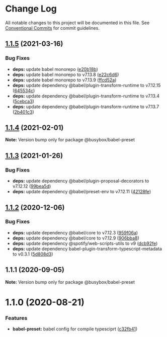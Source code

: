 # Change Log

All notable changes to this project will be documented in this file.
See [Conventional Commits](https://conventionalcommits.org) for commit guidelines.

## [1.1.5](https://github.com/davidNHK/busybox/compare/@busybox/babel-preset@1.1.4...@busybox/babel-preset@1.1.5) (2021-03-16)


### Bug Fixes

* **deps:** update babel monorepo ([e20b18b](https://github.com/davidNHK/busybox/commit/e20b18b25ab7a9a9231a96df90e420aca3ab12a3))
* **deps:** update babel monorepo to v7.13.8 ([e22c6d6](https://github.com/davidNHK/busybox/commit/e22c6d6ef40c36ae9071f2795868302605a1870a))
* **deps:** update babel monorepo to v7.13.9 ([ffcd52a](https://github.com/davidNHK/busybox/commit/ffcd52a2292ba9e92978b235232c2b591f2c33cf))
* **deps:** update dependency @babel/plugin-transform-runtime to v7.12.15 ([645534c](https://github.com/davidNHK/busybox/commit/645534c01a19105f1ad69a0615baa8d124bffd39))
* **deps:** update dependency @babel/plugin-transform-runtime to v7.13.4 ([5cebca3](https://github.com/davidNHK/busybox/commit/5cebca329c6bdba7473dfa56544fe32d47ba25ea))
* **deps:** update dependency @babel/plugin-transform-runtime to v7.13.7 ([2b401c3](https://github.com/davidNHK/busybox/commit/2b401c3a04b8fb214c67b127bfeb54b052d010a2))





## [1.1.4](https://github.com/davidNHK/busybox/compare/@busybox/babel-preset@1.1.3...@busybox/babel-preset@1.1.4) (2021-02-01)

**Note:** Version bump only for package @busybox/babel-preset





## [1.1.3](https://github.com/davidNHK/busybox/compare/@busybox/babel-preset@1.1.2...@busybox/babel-preset@1.1.3) (2021-01-26)


### Bug Fixes

* **deps:** update dependency @babel/plugin-proposal-decorators to v7.12.12 ([99bea5d](https://github.com/davidNHK/busybox/commit/99bea5dba5368613488650ca86e4a141547f9382))
* **deps:** update dependency @babel/preset-env to v7.12.11 ([42128fe](https://github.com/davidNHK/busybox/commit/42128feefde7a81b23634ce693bc72273f6a8805))





## [1.1.2](https://github.com/davidNHK/busybox/compare/@busybox/babel-preset@1.1.1...@busybox/babel-preset@1.1.2) (2020-12-06)


### Bug Fixes

* **deps:** update dependency @babel/core to v7.12.3 ([959f06a](https://github.com/davidNHK/busybox/commit/959f06a403cacfd0860e1d35e92c4b5687d410e1))
* **deps:** update dependency @babel/core to v7.12.9 ([906bba8](https://github.com/davidNHK/busybox/commit/906bba8f3e654a6c515be1c5720530efa2864dbc))
* **deps:** update dependency @spotify/web-scripts-utils to v9 ([dcb92fe](https://github.com/davidNHK/busybox/commit/dcb92fe95a239b1668f9ae5a0735b31e402421c1))
* **deps:** update dependency babel-plugin-transform-typescript-metadata to v0.3.1 ([5d808d3](https://github.com/davidNHK/busybox/commit/5d808d337eae82a7ea71edeb59c9919b8a4da39b))





## 1.1.1 (2020-09-05)

**Note:** Version bump only for package @busybox/babel-preset





# 1.1.0 (2020-08-21)


### Features

* **babel-preset:** babel config for compile typesciprt ([c32fb41](https://github.com/davidNHK/busybox/commit/c32fb414f726d755f9a590fb35137b8f45dce72e))
